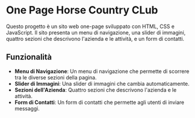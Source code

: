 # One Page Horse Country CLub

Questo progetto è un sito web one-page sviluppato con HTML, CSS e JavaScript. Il sito presenta un menu di navigazione, una slider di immagini, quattro sezioni che descrivono l'azienda e le attività, e un form di contatti.

## Funzionalità

- **Menu di Navigazione**: Un menu di navigazione che permette di scorrere tra le diverse sezioni della pagina.
- **Slider di Immagini**: Una slider di immagini che cambia automaticamente.
- **Sezioni dell'Azienda**: Quattro sezioni che descrivono l'azienda e le attività.
- **Form di Contatti**: Un form di contatti che permette agli utenti di inviare messaggi.
